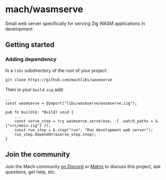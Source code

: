 # mach/wasmserve

Small web server specifically for serving Zig WASM applications in development

## Getting started

### Adding dependency

In a `libs` subdirectory of the root of your project:

```sh
git clone https://github.com/machlibs/wasmserve
```

Then in your `build.zig` add:

```zig
...
const wasmserve = @import("libs/wasmserve/wasmserve.zig");

pub fn build(b: *Build) void {
    ...
    const serve_step = try wasmserve.serve(exe, .{ .watch_paths = &.{"src/main.zig"} });
    const run_step = b.step("run", "Run development web server");
    run_step.dependOn(&serve_step.step);
}
```

## Join the community

Join the Mach community [on Discord](https://discord.gg/XNG3NZgCqp) or [Matrix](https://matrix.to/#/#hexops:matrix.org) to discuss this project, ask questions, get help, etc.
